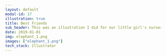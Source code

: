 ```yaml
---
layout: default
modal-id: 17
illustration: true
title: Best Friends
sub_header: This was an illustration I did for our little girl's nursery.
date: 2019-01-01
img: elephant_1.png
images: ["elephant_1.png"]
tech_stack: Illustrator
---
```


